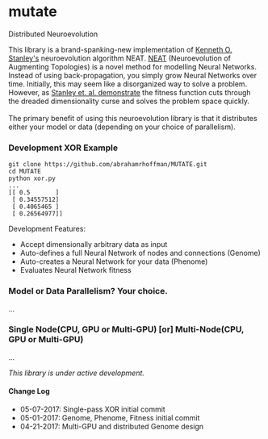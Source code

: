# mutate
Distributed Neuroevolution

This library is a brand-spanking-new implementation of <a href = "http://www.cs.ucf.edu/~kstanley/">Kenneth O. Stanley's</a> neuroevolution algorithm NEAT. <a href = "http://nn.cs.utexas.edu/downloads/papers/stanley.ec02.pdf">NEAT</a> (Neuroevolution of Augmenting Topologies) is a novel method for modelling Neural Networks. Instead of using back-propagation, you simply grow Neural Networks over time. Initially, this may seem like a disorganized way to solve a problem. However, as <a href="https://www.cs.ucf.edu/~kstanley/neat.html">Stanley et. al. demonstrate</a> the fitness function cuts through the dreaded dimensionality curse and solves the problem space quickly.<br>
<br>
The primary benefit of using this neuroevolution library is that it distributes either your model or data (depending on your choice of parallelism).<br>

<h3>Development XOR Example</h3>

```
git clone https://github.com/abrahamrhoffman/MUTATE.git
cd MUTATE
python xor.py
...
[[ 0.5       ]
 [ 0.34557512]
 [ 0.4065465 ]
 [ 0.26564977]]
```

Development Features:
- Accept dimensionally arbitrary data as input
- Auto-defines a full Neural Network of nodes and connections (Genome)
- Auto-creates a Neural Network for your data (Phenome)
- Evaluates Neural Network fitness

<h3>Model or Data Parallelism? Your choice.</h3>
...

<h3>Single Node(CPU, GPU or Multi-GPU) [or] Multi-Node(CPU, GPU or Multi-GPU)</h3>
...<br>

<i>This library is under active development.</i>

<h4>Change Log</h4>

- 05-07-2017: Single-pass XOR initial commit 
- 05-01-2017: Genome, Phenome, Fitness initial commit
- 04-21-2017: Multi-GPU and distributed Genome design
